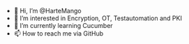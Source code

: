- 👋 Hi, I’m @HarteMango
- 👀 I’m interested in Encryption, OT, Testautomation and PKI
- 🌱 I’m currently learning Cucumber
- 📫 How to reach me via GitHub

<!---
HarteMango/HarteMango is a ✨ special ✨ repository because its `README.md` (this file) appears on your GitHub profile.
You can click the Preview link to take a look at your changes.
--->
